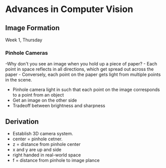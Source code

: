 # Advances in Computer Vision

## Image Formation
Week 1, Thursday
### Pinhole Cameras
-Why don't you see an image when you hold up a piece of paper?
    - Each point in space reflects in all directions, which get spread out across the paper
    - Conversely, each point on the paper gets light from multiple points in the scene.
- Pinhole camera light in such that each point on the image corresponds to a point from an object
- Get an image on the other side
- Tradeoff between brightness and sharpness
## Derivation
- Establish 3D camera system.
- center = pinhole cetner.
- z = distance from pinhole center
- x and y are up and side
- right handed in real-world space
- f = distance from pinhole to image plance
